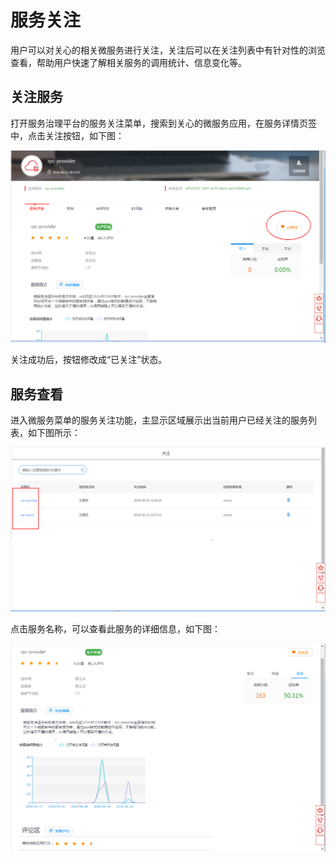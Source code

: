 # 服务关注

用户可以对关心的相关微服务进行关注，关注后可以在关注列表中有针对性的浏览查看，帮助用户快速了解相关服务的调用统计、信息变化等。

## 关注服务

打开服务治理平台的服务关注菜单，搜索到关心的微服务应用，在服务详情页签中，点击关注按钮，如下图：

![](images/guanzhu.png)

关注成功后，按钮修改成“已关注”状态。

## 服务查看

进入微服务菜单的服务关注功能，主显示区域展示出当前用户已经关注的服务列表，如下图所示：

![](images/guanzhulist.png)

点击服务名称，可以查看此服务的详细信息，如下图：

![](images/appinfo.png)